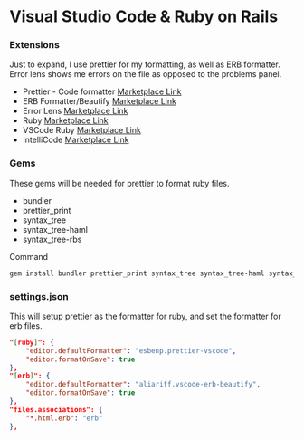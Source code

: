# Visual Studio Code & Ruby on Rails

### Extensions

Just to expand, I use prettier for my formatting, as well as ERB formatter. Error lens shows me errors on the file as opposed to the problems panel.

- Prettier - Code formatter [Marketplace Link](https://marketplace.visualstudio.com/items?itemName=esbenp.prettier-vscode)
- ERB Formatter/Beautify [Marketplace Link](https://marketplace.visualstudio.com/items?itemName=aliariff.vscode-erb-beautify)
- Error Lens [Marketplace Link](https://marketplace.visualstudio.com/items?itemName=usernamehw.errorlens)
- Ruby [Marketplace Link](https://marketplace.visualstudio.com/items?itemName=rebornix.Ruby)
- VSCode Ruby [Marketplace Link](https://marketplace.visualstudio.com/items?itemName=wingrunr21.vscode-ruby)
- IntelliCode [Marketplace Link](https://marketplace.visualstudio.com/items?itemName=VisualStudioExptTeam.vscodeintellicode)

### Gems

These gems will be needed for prettier to format ruby files.

- bundler
- prettier_print
- syntax_tree
- syntax_tree-haml
- syntax_tree-rbs

Command

```bash
gem install bundler prettier_print syntax_tree syntax_tree-haml syntax_tree-rbs
```

### settings.json

This will setup prettier as the formatter for ruby, and set the formatter for erb files.

```json
"[ruby]": {
    "editor.defaultFormatter": "esbenp.prettier-vscode",
    "editor.formatOnSave": true
},
"[erb]": {
    "editor.defaultFormatter": "aliariff.vscode-erb-beautify",
    "editor.formatOnSave": true
},
"files.associations": {
    "*.html.erb": "erb"
},
```
